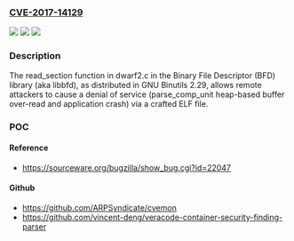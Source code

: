 ### [CVE-2017-14129](https://cve.mitre.org/cgi-bin/cvename.cgi?name=CVE-2017-14129)
![](https://img.shields.io/static/v1?label=Product&message=n%2Fa&color=blue)
![](https://img.shields.io/static/v1?label=Version&message=n%2Fa&color=blue)
![](https://img.shields.io/static/v1?label=Vulnerability&message=n%2Fa&color=brighgreen)

### Description

The read_section function in dwarf2.c in the Binary File Descriptor (BFD) library (aka libbfd), as distributed in GNU Binutils 2.29, allows remote attackers to cause a denial of service (parse_comp_unit heap-based buffer over-read and application crash) via a crafted ELF file.

### POC

#### Reference
- https://sourceware.org/bugzilla/show_bug.cgi?id=22047

#### Github
- https://github.com/ARPSyndicate/cvemon
- https://github.com/vincent-deng/veracode-container-security-finding-parser

